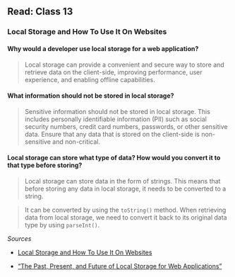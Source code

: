 ## Read: Class 13

### Local Storage and How To Use It On Websites

#### Why would a developer use local storage for a web application?

> Local storage can provide a convenient and secure way to store and retrieve data on the client-side, improving performance, user experience, and enabling offline capabilities.

#### What information should not be stored in local storage?

> Sensitive information should not be stored in local storage. This includes personally identifiable information (PII) such as social security numbers, credit card numbers, passwords, or other sensitive data. Ensure that any data that is stored on the client-side is non-sensitive and non-critical.

#### Local storage can store what type of data? How would you convert it to that type before storing?

> Local storage can store data in the form of strings. This means that before storing any data in local storage, it needs to be converted to a string.

> It can be converted by using the `toString()` method. When retrieving data from local storage, we need to convert it back to its original data type by using `parseInt()`.

*Sources*

- [Local Storage and How To Use It On Websites](https://www.smashingmagazine.com/2010/10/local-storage-and-how-to-use-it/)

- [“The Past, Present, and Future of Local Storage for Web Applications”](http://diveinto.html5doctor.com/storage.html)

